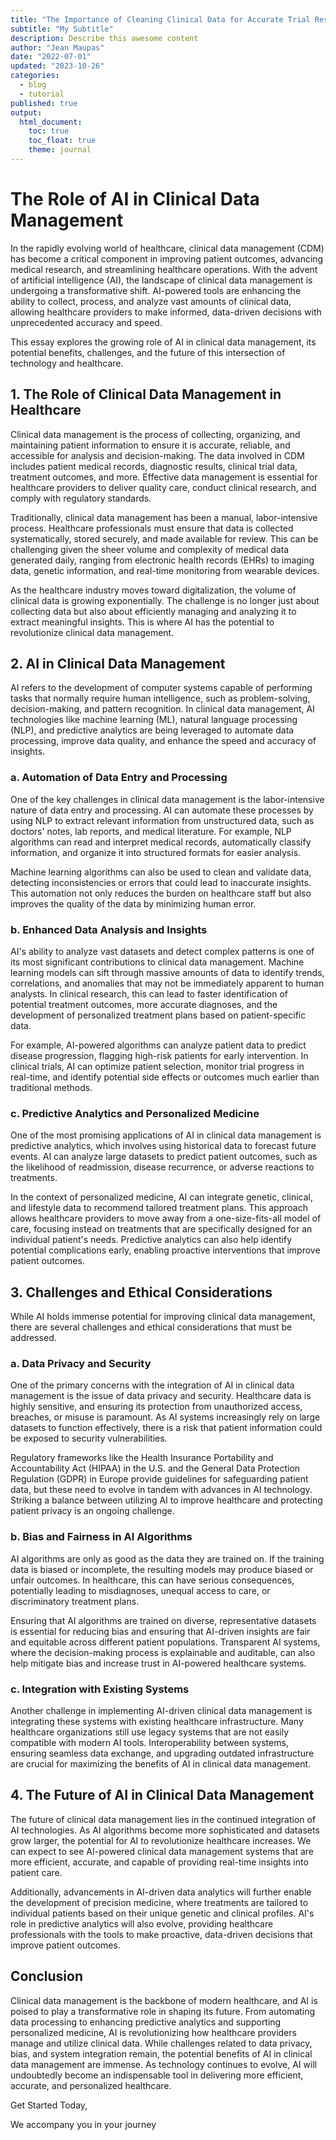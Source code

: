 ```yaml
---
title: "The Importance of Cleaning Clinical Data for Accurate Trial Result"
subtitle: "My Subtitle"
description: Describe this awesome content
author: "Jean Maupas"
date: "2022-07-01"
updated: "2023-10-26"
categories:
  - blog
  - tutorial
published: true
output:
  html_document:
    toc: true
    toc_float: true
    theme: journal
---
```


# The Role of AI in Clinical Data Management

In the rapidly evolving world of healthcare, clinical data management (CDM) has become a critical component in improving patient outcomes, advancing medical research, and streamlining healthcare operations. With the advent of artificial intelligence (AI), the landscape of clinical data management is undergoing a transformative shift. AI-powered tools are enhancing the ability to collect, process, and analyze vast amounts of clinical data, allowing healthcare providers to make informed, data-driven decisions with unprecedented accuracy and speed.

This essay explores the growing role of AI in clinical data management, its potential benefits, challenges, and the future of this intersection of technology and healthcare.

## 1. The Role of Clinical Data Management in Healthcare

Clinical data management is the process of collecting, organizing, and maintaining patient information to ensure it is accurate, reliable, and accessible for analysis and decision-making. The data involved in CDM includes patient medical records, diagnostic results, clinical trial data, treatment outcomes, and more. Effective data management is essential for healthcare providers to deliver quality care, conduct clinical research, and comply with regulatory standards.

Traditionally, clinical data management has been a manual, labor-intensive process. Healthcare professionals must ensure that data is collected systematically, stored securely, and made available for review. This can be challenging given the sheer volume and complexity of medical data generated daily, ranging from electronic health records (EHRs) to imaging data, genetic information, and real-time monitoring from wearable devices.

As the healthcare industry moves toward digitalization, the volume of clinical data is growing exponentially. The challenge is no longer just about collecting data but also about efficiently managing and analyzing it to extract meaningful insights. This is where AI has the potential to revolutionize clinical data management.

## 2. AI in Clinical Data Management

AI refers to the development of computer systems capable of performing tasks that normally require human intelligence, such as problem-solving, decision-making, and pattern recognition. In clinical data management, AI technologies like machine learning (ML), natural language processing (NLP), and predictive analytics are being leveraged to automate data processing, improve data quality, and enhance the speed and accuracy of insights.

### a. Automation of Data Entry and Processing

One of the key challenges in clinical data management is the labor-intensive nature of data entry and processing. AI can automate these processes by using NLP to extract relevant information from unstructured data, such as doctors' notes, lab reports, and medical literature. For example, NLP algorithms can read and interpret medical records, automatically classify information, and organize it into structured formats for easier analysis.

Machine learning algorithms can also be used to clean and validate data, detecting inconsistencies or errors that could lead to inaccurate insights. This automation not only reduces the burden on healthcare staff but also improves the quality of the data by minimizing human error.

### b. Enhanced Data Analysis and Insights

AI's ability to analyze vast datasets and detect complex patterns is one of its most significant contributions to clinical data management. Machine learning models can sift through massive amounts of data to identify trends, correlations, and anomalies that may not be immediately apparent to human analysts. In clinical research, this can lead to faster identification of potential treatment outcomes, more accurate diagnoses, and the development of personalized treatment plans based on patient-specific data.

For example, AI-powered algorithms can analyze patient data to predict disease progression, flagging high-risk patients for early intervention. In clinical trials, AI can optimize patient selection, monitor trial progress in real-time, and identify potential side effects or outcomes much earlier than traditional methods.

### c. Predictive Analytics and Personalized Medicine

One of the most promising applications of AI in clinical data management is predictive analytics, which involves using historical data to forecast future events. AI can analyze large datasets to predict patient outcomes, such as the likelihood of readmission, disease recurrence, or adverse reactions to treatments.

In the context of personalized medicine, AI can integrate genetic, clinical, and lifestyle data to recommend tailored treatment plans. This approach allows healthcare providers to move away from a one-size-fits-all model of care, focusing instead on treatments that are specifically designed for an individual patient's needs. Predictive analytics can also help identify potential complications early, enabling proactive interventions that improve patient outcomes.

## 3. Challenges and Ethical Considerations

While AI holds immense potential for improving clinical data management, there are several challenges and ethical considerations that must be addressed.

### a. Data Privacy and Security

One of the primary concerns with the integration of AI in clinical data management is the issue of data privacy and security. Healthcare data is highly sensitive, and ensuring its protection from unauthorized access, breaches, or misuse is paramount. As AI systems increasingly rely on large datasets to function effectively, there is a risk that patient information could be exposed to security vulnerabilities.

Regulatory frameworks like the Health Insurance Portability and Accountability Act (HIPAA) in the U.S. and the General Data Protection Regulation (GDPR) in Europe provide guidelines for safeguarding patient data, but these need to evolve in tandem with advances in AI technology. Striking a balance between utilizing AI to improve healthcare and protecting patient privacy is an ongoing challenge.

### b. Bias and Fairness in AI Algorithms

AI algorithms are only as good as the data they are trained on. If the training data is biased or incomplete, the resulting models may produce biased or unfair outcomes. In healthcare, this can have serious consequences, potentially leading to misdiagnoses, unequal access to care, or discriminatory treatment plans.

Ensuring that AI algorithms are trained on diverse, representative datasets is essential for reducing bias and ensuring that AI-driven insights are fair and equitable across different patient populations. Transparent AI systems, where the decision-making process is explainable and auditable, can also help mitigate bias and increase trust in AI-powered healthcare systems.

### c. Integration with Existing Systems

Another challenge in implementing AI-driven clinical data management is integrating these systems with existing healthcare infrastructure. Many healthcare organizations still use legacy systems that are not easily compatible with modern AI tools. Interoperability between systems, ensuring seamless data exchange, and upgrading outdated infrastructure are crucial for maximizing the benefits of AI in clinical data management.

## 4. The Future of AI in Clinical Data Management

The future of clinical data management lies in the continued integration of AI technologies. As AI algorithms become more sophisticated and datasets grow larger, the potential for AI to revolutionize healthcare increases. We can expect to see AI-powered clinical data management systems that are more efficient, accurate, and capable of providing real-time insights into patient care.

Additionally, advancements in AI-driven data analytics will further enable the development of precision medicine, where treatments are tailored to individual patients based on their unique genetic and clinical profiles. AI's role in predictive analytics will also evolve, providing healthcare professionals with the tools to make proactive, data-driven decisions that improve patient outcomes.

## Conclusion

Clinical data management is the backbone of modern healthcare, and AI is poised to play a transformative role in shaping its future. From automating data processing to enhancing predictive analytics and supporting personalized medicine, AI is revolutionizing how healthcare providers manage and utilize clinical data. While challenges related to data privacy, bias, and system integration remain, the potential benefits of AI in clinical data management are immense. As technology continues to evolve, AI will undoubtedly become an indispensable tool in delivering more efficient, accurate, and personalized healthcare.

Get Started Today,

We accompany you in your journey
